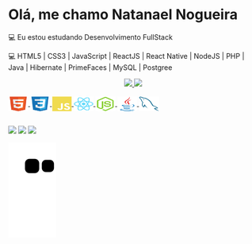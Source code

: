 # Olá, me chamo Natanael Nogueira 

💻 Eu estou estudando Desenvolvimento FullStack

💻 HTML5 | CSS3 | JavaScript | ReactJS | React Native | NodeJS | PHP | Java | Hibernate | PrimeFaces | MySQL | Postgree

<div align="center">
  <a href="https://github.com/natanaelnogueira17">
  <img height="180em" src="https://github-readme-stats.vercel.app/api?username=natanaelnogueira17&show_icons=true&theme=highcontrast&include_allcommits=true&count_private=true"/>
  <img height="180em" src="https://github-readme-stats.vercel.app/api/top-langs/?username=natanaelnogueira17&layout=compact&langs_count=7&theme=highcontrast"/>
</div>
<div style="display: inline_block"><br>
  
  <img align="center" alt="HTML" height="30" width="40" src="https://raw.githubusercontent.com/devicons/devicon/master/icons/html5/html5-original.svg">
  <img align="center" alt="CSS" height="30" width="40" src="https://raw.githubusercontent.com/devicons/devicon/master/icons/css3/css3-original.svg">
  <img align="center" alt="Js" height="30" width="40" src="https://raw.githubusercontent.com/devicons/devicon/master/icons/javascript/javascript-plain.svg">
  <img align="center" alt="react-js" height="30" width="40" src="https://raw.githubusercontent.com/devicons/devicon/master/icons/react/react-original.svg">
  <img align="center" alt="node-js" height="30" width="40" src="https://raw.githubusercontent.com/devicons/devicon/master/icons/nodejs/nodejs-original.svg">
  <img align="center" alt="php" height="30" width="40" src="https://raw.githubusercontent.com/devicons/devicon/master/icons/java/java-original.svg">
  <img align="center" alt="Mysql" height="30" width="40" src="https://raw.githubusercontent.com/devicons/devicon/master/icons/mysql/mysql-original.svg">
  
  
  
</div>
  
  ##
 
<div> 
    <a href = "mailto:natanaelnogueira019@gmail.com"><img src="https://img.shields.io/badge/-Gmail-%23333?style=for-the-badge&logo=gmail&logoColor=white" target="_blank"></a>
  <a href="https://www.linkedin.com/in/natanael-nogueira-dev-fullstack-627824226/" target="_blank"><img src="https://img.shields.io/badge/-LinkedIn-%230077B5?style=for-the-badge&logo=linkedin&logoColor=white" target="_blank"></a>
  <a href="https://www.instagram.com/natanaelnogueira_17/" target="_blank"><img src="https://img.shields.io/badge/-Instagram-%23E4405F?style=for-the-badge&logo=instagram&logoColor=white" target="_blank"></a>	
 
 
 
  ![Snake animation](https://github.com/natanaelnogueira17/natanaelnogueira17/blob/output/github-contribution-grid-snake.svg)
 
</div>


